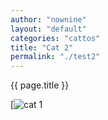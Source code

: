 ```yaml
---
author: "nownine"
layout: "default"
categories: "cattos"
title: "Cat 2"
permalink: "./test2"
---
```


{{ page.title }}

[![cat 1](https://cdn.britannica.com/91/181391-050-1DA18304/cat-toes-paw-number-paws-tiger-tabby.jpg)



